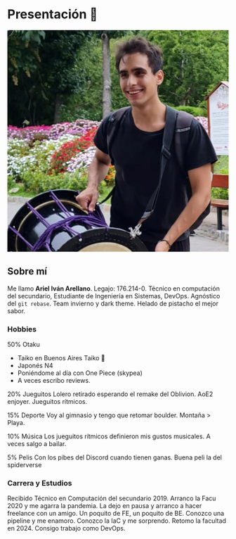 # Presentación :handshake:

![foto personal](./assets/foto_presentacion.png)

## Sobre mí
Me llamo **Ariel Iván Arellano**.
Legajo: 176.214-0.
Técnico en computación del secundario, Estudiante de Ingeniería en Sistemas, DevOps. Agnóstico del `git rebase`. Team invierno y dark theme. Helado de pistacho el mejor sabor.

### Hobbies 
50% Otaku
- Taiko en Buenos Aires Taiko :drum:
- Japonés N4  
- Poniéndome al día con One Piece (skypea)
- A veces escribo reviews.

20% Jueguitos
Lolero retirado esperando el remake del Oblivion. AoE2 enjoyer. Jueguitos rítmicos.

15% Deporte
Voy al gimnasio y tengo que retomar boulder. Montaña > Playa.

10% Música
Los jueguitos rítmicos definieron mis gustos musicales. A veces salgo a bailar.

5% Pelis
Con los pibes del Discord cuando tienen ganas. Buena peli la del spiderverse

### Carrera y Estudios
Recibido Técnico en Computación del secundario 2019.
Arranco la Facu 2020 y me agarra la pandemia.
La dejo en pausa y arranco a hacer freelance con un amigo.
Un poquito de FE, un poquito de BE. Conozco una pipeline y me enamoro.
Conozco la IaC y me sorprendo.
Retomo la facultad en 2024.
Consigo trabajo como DevOps.

